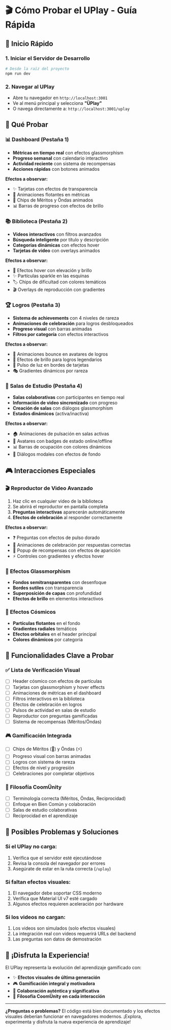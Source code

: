 # 🎬 Cómo Probar el UPlay - Guía Rápida

## 🚀 Inicio Rápido

### 1. Iniciar el Servidor de Desarrollo
```bash
# Desde la raíz del proyecto
npm run dev
```

### 2. Navegar al UPlay
- Abre tu navegador en `http://localhost:3001`
- Ve al menú principal y selecciona **"ÜPlay"**
- O navega directamente a: `http://localhost:3001/uplay`

## 🎯 Qué Probar

### 📊 **Dashboard (Pestaña 1)**
- **Métricas en tiempo real** con efectos glassmorphism
- **Progreso semanal** con calendario interactivo
- **Actividad reciente** con sistema de recompensas
- **Acciones rápidas** con botones animados

**Efectos a observar:**
- ✨ Tarjetas con efectos de transparencia
- 🌟 Animaciones flotantes en métricas
- 💎 Chips de Mëritos y Öndas animados
- 📊 Barras de progreso con efectos de brillo

### 📚 **Biblioteca (Pestaña 2)**
- **Videos interactivos** con filtros avanzados
- **Búsqueda inteligente** por título y descripción
- **Categorías dinámicas** con efectos hover
- **Tarjetas de video** con overlays animados

**Efectos a observar:**
- 🎨 Efectos hover con elevación y brillo
- ✨ Partículas sparkle en las esquinas
- 🏷️ Chips de dificultad con colores temáticos
- 🎬 Overlays de reproducción con gradientes

### 🏆 **Logros (Pestaña 3)**
- **Sistema de achievements** con 4 niveles de rareza
- **Animaciones de celebración** para logros desbloqueados
- **Progreso visual** con barras animadas
- **Filtros por categoría** con efectos interactivos

**Efectos a observar:**
- 🎉 Animaciones bounce en avatares de logros
- 🌟 Efectos de brillo para logros legendarios
- 💫 Pulso de luz en bordes de tarjetas
- 🎭 Gradientes dinámicos por rareza

### 👥 **Salas de Estudio (Pestaña 4)**
- **Salas colaborativas** con participantes en tiempo real
- **Información de video sincronizado** con progreso
- **Creación de salas** con diálogos glassmorphism
- **Estados dinámicos** (activa/inactiva)

**Efectos a observar:**
- 🏠 Animaciones de pulsación en salas activas
- 👫 Avatares con badges de estado online/offline
- 📊 Barras de ocupación con colores dinámicos
- 💬 Diálogos modales con efectos de fondo

## 🎮 Interacciones Especiales

### 🎬 **Reproductor de Video Avanzado**
1. Haz clic en cualquier video de la biblioteca
2. Se abrirá el reproductor en pantalla completa
3. **Preguntas interactivas** aparecerán automáticamente
4. **Efectos de celebración** al responder correctamente

**Efectos a observar:**
- ❓ Preguntas con efectos de pulso dorado
- 🎉 Animaciones de celebración por respuestas correctas
- 💎 Popup de recompensas con efectos de aparición
- ⚡ Controles con gradientes y efectos hover

### 🎨 **Efectos Glassmorphism**
- **Fondos semitransparentes** con desenfoque
- **Bordes sutiles** con transparencia
- **Superposición de capas** con profundidad
- **Efectos de brillo** en elementos interactivos

### 🌌 **Efectos Cósmicos**
- **Partículas flotantes** en el fondo
- **Gradientes radiales** temáticos
- **Efectos orbitales** en el header principal
- **Colores dinámicos** por categoría

## 🎯 Funcionalidades Clave a Probar

### ✅ **Lista de Verificación Visual**
- [ ] Header cósmico con efectos de partículas
- [ ] Tarjetas con glassmorphism y hover effects
- [ ] Animaciones de métricas en el dashboard
- [ ] Filtros interactivos en la biblioteca
- [ ] Efectos de celebración en logros
- [ ] Pulsos de actividad en salas de estudio
- [ ] Reproductor con preguntas gamificadas
- [ ] Sistema de recompensas (Mëritos/Öndas)

### 🎮 **Gamificación Integrada**
- [ ] Chips de Mëritos (💎) y Öndas (⚡)
- [ ] Progreso visual con barras animadas
- [ ] Logros con sistema de rareza
- [ ] Efectos de nivel y progresión
- [ ] Celebraciones por completar objetivos

### 🌟 **Filosofía CoomÜnity**
- [ ] Terminología correcta (Mëritos, Öndas, Reciprocidad)
- [ ] Enfoque en Bien Común y colaboración
- [ ] Salas de estudio colaborativas
- [ ] Reciprocidad en el aprendizaje

## 🐛 Posibles Problemas y Soluciones

### Si el UPlay no carga:
1. Verifica que el servidor esté ejecutándose
2. Revisa la consola del navegador por errores
3. Asegúrate de estar en la ruta correcta (`/uplay`)

### Si faltan efectos visuales:
1. El navegador debe soportar CSS moderno
2. Verifica que Material UI v7 esté cargado
3. Algunos efectos requieren aceleración por hardware

### Si los videos no cargan:
1. Los videos son simulados (solo efectos visuales)
2. La integración real con videos requerirá URLs del backend
3. Las preguntas son datos de demostración

## 🎉 ¡Disfruta la Experiencia!

El UPlay representa la evolución del aprendizaje gamificado con:
- ✨ **Efectos visuales de última generación**
- 🎮 **Gamificación integral y motivadora**
- 🤝 **Colaboración auténtica y significativa**
- 🌟 **Filosofía CoomÜnity en cada interacción**

---

**¿Preguntas o problemas?** El código está bien documentado y los efectos visuales deberían funcionar en navegadores modernos. ¡Explora, experimenta y disfruta la nueva experiencia de aprendizaje! 